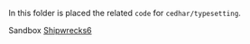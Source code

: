 In this folder is placed the related `code` for `cedhar/typesetting`.

Sandbox [Shipwrecks6](https://htmlpreview.github.io/?https://github.com/mplex/cedhar/blob/master/code/Shipwrecks6.html)
